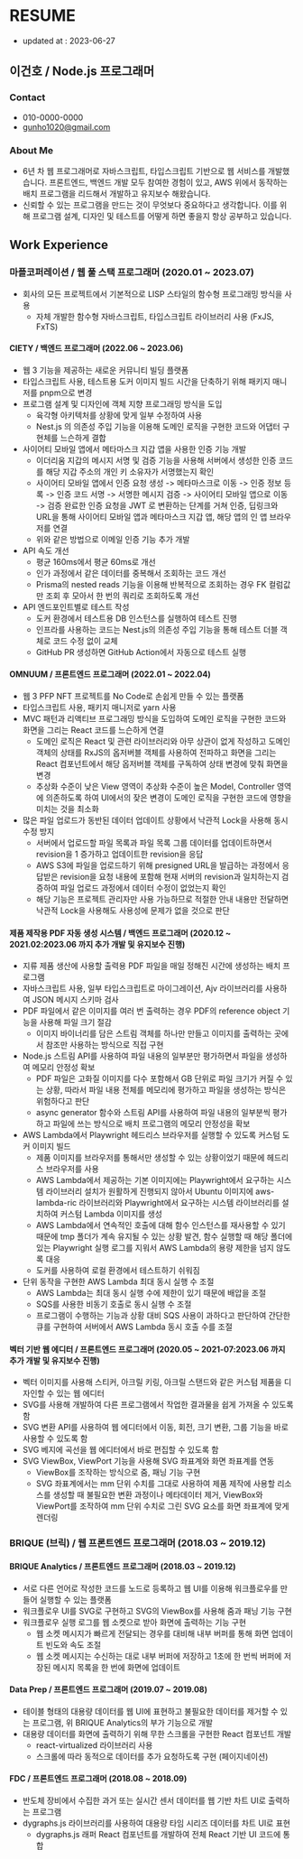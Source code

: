 # RESUME

- updated at : 2023-06-27

## 이건호 / Node.js 프로그래머

### Contact
- 010-0000-0000
- gunho1020@gmail.com

### About Me
- 6년 차 웹 프로그래머로 자바스크립트, 타입스크립트 기반으로 웹 서비스를 개발했습니다. 프론트엔드, 백엔드 개발 모두 참여한 경험이 있고, AWS 위에서 동작하는 배치 프로그램을 리드해서 개발하고 유지보수 해왔습니다.
- 신뢰할 수 있는 프로그램을 만드는 것이 무엇보다 중요하다고 생각합니다. 이를 위해 프로그램 설계, 디자인 및 테스트를 어떻게 하면 좋을지 항상 공부하고 있습니다.

## Work Experience

### 마플코퍼레이션 / 웹 풀 스택 프로그래머 (2020.01 ~ 2023.07)
- 회사의 모든 프로젝트에서 기본적으로 LISP 스타일의 함수형 프로그래밍 방식을 사용
    - 자체 개발한 함수형 자바스크립트, 타입스크립트 라이브러리 사용 (FxJS, FxTS)
#### CIETY / 백엔드 프로그래머 (2022.06 ~ 2023.06)
- 웹 3 기능을 제공하는 새로운 커뮤니티 빌딩 플랫폼
- 타입스크립트 사용, 테스트용 도커 이미지 빌드 시간을 단축하기 위해 패키지 매니저를 pnpm으로 변경 
- 프로그램 설계 및 디자인에 객체 지향 프로그래밍 방식을 도입
    - 육각형 아키텍처를 상황에 맞게 일부 수정하여 사용
    - Nest.js 의 의존성 주입 기능을 이용해 도메인 로직을 구현한 코드와 어댑터 구현체를 느슨하게 결합
- 사이어티 모바일 앱에서 메타마스크 지갑 앱을 사용한 인증 기능 개발
    - 이더리움 지갑의 메시지 서명 및 검증 기능을 사용해 서버에서 생성한 인증 코드를 해당 지갑 주소의 개인 키 소유자가 서명했는지 확인
    - 사이어티 모바일 앱에서 인증 요청 생성 -> 메타마스크로 이동 -> 인증 정보 등록 -> 인증 코드 서명 -> 서명한 메시지 검증 -> 사이어티 모바일 앱으로 이동 -> 검증 완료한 인증 요청을 JWT 로 변환하는 단계를 거쳐 인증, 딥링크와 URL을 통해 사이어티 모바일 앱과 메타마스크 지갑 앱, 해당 앱의 인 앱 브라우저를 연결
    - 위와 같은 방법으로 이메일 인증 기능 추가 개발
- API 속도 개선
    - 평균 160ms에서 평균 60ms로 개선
    - 인가 과정에서 같은 데이터를 중복해서 조회하는 코드 개선
    - Prisma의 nested reads 기능을 이용해 반복적으로 조회하는 경우 FK 컬럼값만 조회 후 모아서 한 번의 쿼리로 조회하도록 개선
- API 엔드포인트별로 테스트 작성
    - 도커 환경에서 테스트용 DB 인스턴스를 실행하여 테스트 진행
    - 인프라를 사용하는 코드는 Nest.js의 의존성 주입 기능을 통해 테스트 더블 객체로 코드 수정 없이 교체
    - GitHub PR 생성하면 GitHub Action에서 자동으로 테스트 실행
#### OMNUUM / 프론트엔드 프로그래머 (2022.01 ~ 2022.04)
- 웹 3 PFP NFT 프로젝트를 No Code로 손쉽게 만들 수 있는 플랫폼
- 타입스크립트 사용, 패키지 매니저로 yarn 사용
- MVC 패턴과 리액티브 프로그래밍 방식을 도입하여 도메인 로직을 구현한 코드와 화면을 그리는 React 코드를 느슨하게 연결
    - 도메인 로직은 React 및 관련 라이브러리와 아무 상관이 없게 작성하고 도메인 객체의 상태를 RxJS의 옵저버블 객체를 사용하여 전파하고 화면을 그리는 React 컴포넌트에서 해당 옵저버블 객체를 구독하여 상태 변경에 맞춰 화면을 변경
    - 추상화 수준이 낮은 View 영역이 추상화 수준이 높은 Model, Controller 영역에 의존하도록 하여 UI에서의 잦은 변경이 도메인 로직을 구현한 코드에 영향을 미치는 것을 최소화
- 많은 파일 업로드가 동반된 데이터 업데이트 상황에서 낙관적 Lock을 사용해 동시 수정 방지
    - 서버에서 업로드할 파일 목록과 파일 목록 그룹 데이터를 업데이트하면서 revision을 1 증가하고 업데이트한 revision을 응답
    - AWS S3에 파일을 업로드하기 위해 presigned URL을 발급하는 과정에서 응답받은 revision을 요청 내용에 포함해 현재 서버의 revision과 일치하는지 검증하여 파일 업로드 과정에서 데이터 수정이 없었는지 확인
    - 해당 기능은 프로젝트 관리자만 사용 가능하므로 적절한 안내 내용만 전달하면 낙관적 Lock을 사용해도 사용성에 문제가 없을 것으로 판단
#### 제품 제작용 PDF 자동 생성 시스템 / 백엔드 프로그래머 (2020.12 ~ 2021.02:2023.06 까지 추가 개발 및 유지보수 진행)
- 지류 제품 생산에 사용할 출력용 PDF 파일을 매일 정해진 시간에 생성하는 배치 프로그램 
- 자바스크립트 사용, 일부 타입스크립트로 마이그레이션, Ajv 라이브러리를 사용하여 JSON 메시지 스키마 검사  
- PDF 파일에서 같은 이미지를 여러 번 출력하는 경우 PDF의 reference object 기능을 사용해 파일 크기 절감
    - 이미지 바이너리를 담은 스트림 객체를 하나만 만들고 이미지를 출력하는 곳에서 참조만 사용하는 방식으로 직접 구현
- Node.js 스트림 API를 사용하여 파일 내용의 일부분만 평가하면서 파일을 생성하여 메모리 안정성 확보
    - PDF 파일은 고화질 이미지를 다수 포함해서 GB 단위로 파일 크기가 커질 수 있는 상황, 따라서 파일 내용 전체를 메모리에 평가하고 파일을 생성하는 방식은 위험하다고 판단
    - async generator 함수와 스트림 API를 사용하여 파일 내용의 일부분씩 평가하고 파일에 쓰는 방식으로 배치 프로그램의 메모리 안정성을 확보
- AWS Lambda에서 Playwright 헤드리스 브라우저를 실행할 수 있도록 커스텀 도커 이미지 빌드
    - 제품 이미지를 브라우저를 통해서만 생성할 수 있는 상황이었기 때문에 헤드리스 브라우저를 사용
    - AWS Lambda에서 제공하는 기본 이미지에는 Playwright에서 요구하는 시스템 라이브러리 설치가 원활하게 진행되지 않아서 Ubuntu 이미지에 aws-lambda-ric 라이브러리와 Playwright에서 요구하는 시스템 라이브러리를 설치하여 커스텀 Lambda 이미지를 생성
    - AWS Lambda에서 연속적인 호출에 대해 함수 인스턴스를 재사용할 수 있기 때문에 tmp 폴더가 계속 유지될 수 있는 상황 발견, 함수 실행할 때 해당 폴더에 있는 Playwright 실행 로그를 지워서 AWS Lambda의 용량 제한을 넘지 않도록 대응 
    - 도커를 사용하여 로컬 환경에서 테스트하기 쉬워짐
- 단위 동작을 구현한 AWS Lambda 최대 동시 실행 수 조절
    - AWS Lambda는 최대 동시 실행 수에 제한이 있기 때문에 배압을 조절
    - SQS를 사용한 비동기 호출로 동시 실행 수 조절
    - 프로그램이 수행하는 기능과 상황 대비 SQS 사용이 과하다고 판단하여 간단한 큐를 구현하여 서버에서 AWS Lambda 동시 호출 수를 조절
#### 벡터 기반 웹 에디터 / 프론트엔드 프로그래머 (2020.05 ~ 2021-07:2023.06 까지 추가 개발 및 유지보수 진행)
- 벡터 이미지를 사용해 스티커, 아크릴 키링, 아크릴 스탠드와 같은 커스텀 제품을 디자인할 수 있는 웹 에디터 
- SVG를 사용해 개발하여 다른 프로그램에서 작업한 결과물을 쉽게 가져올 수 있도록 함
- SVG 변환 API를 사용하여 웹 에디터에서 이동, 회전, 크기 변환, 그룹 기능을 바로 사용할 수 있도록 함
- SVG 베지에 곡선을 웹 에디터에서 바로 편집할 수 있도록 함
- SVG ViewBox, ViewPort 기능을 사용해 SVG 좌표계와 화면 좌표계를 연동
    - ViewBox를 조작하는 방식으로 줌, 패닝 기능 구현
    - SVG 좌표계에서는 mm 단위 수치를 그대로 사용하여 제품 제작에 사용할 리소스를 생성할 때 불필요한 변환 과정이나 메타데이터 제거, ViewBox와 ViewPort를 조작하여 mm 단위 수치로 그린 SVG 요소를 화면 좌표계에 맞게 렌더링

### BRIQUE (브릭) / 웹 프론트엔드 프로그래머 (2018.03 ~ 2019.12)
#### BRIQUE Analytics / 프론트엔드 프로그래머 (2018.03 ~ 2019.12) 
- 서로 다른 언어로 작성한 코드를 노드로 등록하고 웹 UI를 이용해 워크플로우를 만들어 실행할 수 있는 플랫폼
- 워크플로우 UI를 SVG로 구현하고 SVG의 ViewBox를 사용해 줌과 패닝 기능 구현
- 워크플로우 실행 로그를 웹 소켓으로 받아 화면에 출력하는 기능 구현
    - 웹 소켓 메시지가 빠르게 전달되는 경우를 대비해 내부 버퍼를 통해 화면 업데이트 빈도와 속도 조절
    - 웹 소켓 메시지는 수신하는 대로 내부 버퍼에 저장하고 1초에 한 번씩 버퍼에 저장된 메시지 목록을 한 번에 화면에 업데이트
#### Data Prep / 프론트엔드 프로그래머 (2019.07 ~ 2019.08) 
- 테이블 형태의 대용량 데이터를 웹 UI에 표현하고 불필요한 데이터를 제거할 수 있는 프로그램, 위 BRIQUE Analytics의 부가 기능으로 개발
- 대용량 데이터를 화면에 출력하기 위해 무한 스크롤을 구현한 React 컴포넌트 개발
    - react-virtualized 라이브러리 사용
    - 스크롤에 따라 동적으로 데이터를 추가 요청하도록 구현 (페이지네이션)
#### FDC / 프론트엔드 프로그래머 (2018.08 ~ 2018.09)
- 반도체 장비에서 수집한 과거 또는 실시간 센서 데이터를 웹 기반 차트 UI로 출력하는 프로그램
- dygraphs.js 라이브러리를 사용하여 대용량 타임 시리즈 데이터를 차트 UI로 표현
    - dygraphs.js 래퍼 React 컴포넌트를 개발하여 전체 React 기반 UI 코드에 통합
